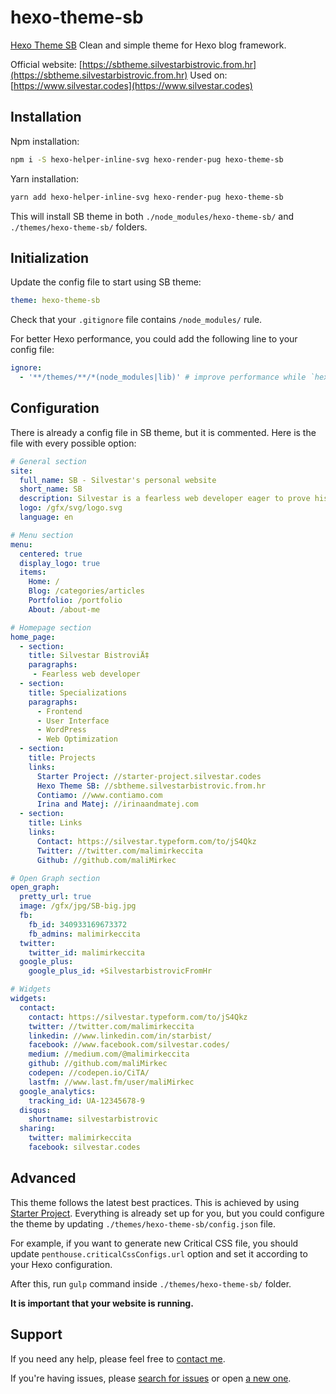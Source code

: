 # hexo-theme-sb

[Hexo Theme SB](https://sbtheme.silvestarbistrovic.from.hr) Clean and simple theme for Hexo blog framework.

Official website: [https://sbtheme.silvestarbistrovic.from.hr](https://sbtheme.silvestarbistrovic.from.hr)
Used on: [https://www.silvestar.codes](https://www.silvestar.codes)

## Installation

Npm installation:

```bash
npm i -S hexo-helper-inline-svg hexo-render-pug hexo-theme-sb
```

Yarn installation:

```bash
yarn add hexo-helper-inline-svg hexo-render-pug hexo-theme-sb
```

This will install SB theme in both `./node_modules/hexo-theme-sb/` and `./themes/hexo-theme-sb/`
folders.

## Initialization

Update the config file to start using SB theme:

```yml
theme: hexo-theme-sb
```

Check that your `.gitignore` file contains `/node_modules/` rule.

For better Hexo performance, you could add the following line to your config file:

```yaml
ignore:
  - '**/themes/**/*(node_modules|lib)' # improve performance while `hexo server` is running
```

## Configuration

There is already a config file in SB theme, but it is commented.
Here is the file with every possible option:

```yaml
# General section
site:
  full_name: SB - Silvestar's personal website
  short_name: SB
  description: Silvestar is a fearless web developer eager to prove his worth
  logo: /gfx/svg/logo.svg
  language: en

# Menu section
menu:
  centered: true
  display_logo: true
  items:
    Home: /
    Blog: /categories/articles
    Portfolio: /portfolio
    About: /about-me

# Homepage section
home_page:
  - section:
    title: Silvestar BistroviÄ‡
    paragraphs:
     - Fearless web developer
  - section:
    title: Specializations
    paragraphs:
      - Frontend
      - User Interface
      - WordPress
      - Web Optimization
  - section:
    title: Projects
    links:
      Starter Project: //starter-project.silvestar.codes
      Hexo Theme SB: //sbtheme.silvestarbistrovic.from.hr
      Contiamo: //www.contiamo.com
      Irina and Matej: //irinaandmatej.com
  - section:
    title: Links
    links:
      Contact: https://silvestar.typeform.com/to/jS4Qkz
      Twitter: //twitter.com/malimirkeccita
      Github: //github.com/maliMirkec

# Open Graph section
open_graph:
  pretty_url: true
  image: /gfx/jpg/SB-big.jpg
  fb:
    fb_id: 340933169673372
    fb_admins: malimirkeccita
  twitter:
    twitter_id: malimirkeccita
  google_plus:
    google_plus_id: +SilvestarbistrovicFromHr

# Widgets
widgets:
  contact:
    contact: https://silvestar.typeform.com/to/jS4Qkz
    twitter: //twitter.com/malimirkeccita
    linkedin: //www.linkedin.com/in/starbist/
    facebook: //www.facebook.com/silvestar.codes/
    medium: //medium.com/@malimirkeccita
    github: //github.com/maliMirkec
    codepen: //codepen.io/CiTA/
    lastfm: //www.last.fm/user/maliMirkec
  google_analytics:
    tracking_id: UA-12345678-9
  disqus:
    shortname: silvestarbistrovic
  sharing:
    twitter: malimirkeccita
    facebook: silvestar.codes
```


## Advanced

This theme follows the latest best practices. This is achieved by using [Starter Project].
Everything is already set up for you, but you could configure the theme by updating `./themes/hexo-theme-sb/config.json` file.

For example, if you want to generate new Critical CSS file, you should update `penthouse.criticalCssConfigs.url` option and set it according to your Hexo configuration.

After this, run `gulp` command inside `./themes/hexo-theme-sb/` folder.

__It is important that your website is running.__

## Support

If you need any help, please feel free to [contact me].

If you're having issues, please [search for issues](https://github.com/maliMirkec/hexo-theme-sb/issues) or open [a new one](https://github.com/maliMirkec/hexo-theme-sb/issues/new).

[Starter Project]: https://starter.silvestarbistrovic.from.hr
[contact me]: https://silvestar.typeform.com/to/jS4Qkz

